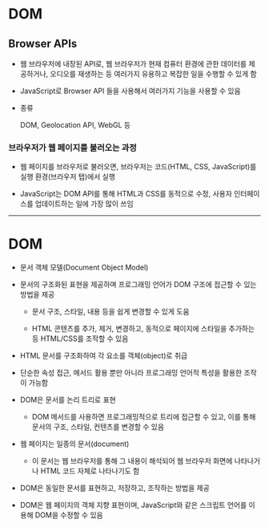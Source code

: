 # DOM

## Browser APIs

- 웹 브라우저에 내장된 API로, 웹 브라우저가 현재 컴퓨터 환경에 관한 데이터를 제공하거나, 오디오를 재생하는 등 여러가지 유용하고 복잡한 일을 수행할 수 있게 함

- JavaScript로 Browser API 들을 사용해서 여러가지 기능을 사용할 수 있음

- 종류

  DOM, Geolocation API, WebGL 등

### 브라우저가 웹 페이지를 불러오는 과정

- 웹 페이지를 브라우저로 불러오면, 브라우저는 코드(HTML, CSS, JavaScript)를 실행 환경(브라우저 탭)에서 실행

- JavaScript는 DOM API를 통해 HTML과 CSS를 동적으로 수정, 사용자 인터페이스를 업데이트하는 일에 가장 많이 쓰임

---

# DOM

- 문서 객체 모델(Document Object Model)

- 문서의 구조화된 표현을 제공하며 프로그래밍 언어가 DOM 구조에 접근할 수 있는 방법을 제공

  - 문서 구조, 스타일, 내용 등을 쉽게 변경할 수 있게 도움

  - HTML 콘텐츠를 추가, 제거, 변경하고, 동적으로 페이지에 스타일을 추가하는 등 HTML/CSS를 조작할 수 있음

- HTML 문서를 구조화하여 각 요소를 객체(object)로 취급

- 단순한 속성 접근, 메서드 활용 뿐만 아니라 프로그래밍 언어적 특성을 활용한 조작이 가능함

- DOM은 문서를 논리 트리로 표현

  - DOM 메서드를 사용하면 프로그래밍적으로 트리에 접근할 수 있고, 이를 통해 문서의 구조, 스타일, 컨텐츠를 변경할 수 있음

- 웹 페이지는 일종의 문서(document)

  - 이 문서는 웹 브라우저를 통해 그 내용이 해석되어 웹 브라우저 화면에 나타나거나 HTML 코드 자체로 나타나기도 함

- DOM은 동일한 문서를 표현하고, 저장하고, 조작하는 방법을 제공

- DOM은 웹 페이지의 객체 지향 표현이며, JavaScript와 같은 스크립트 언어를 이용해 DOM을 수정할 수 있음